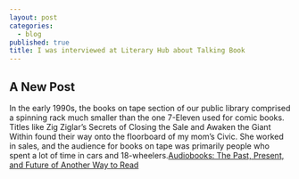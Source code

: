 ```yaml
---
layout: post
categories:
  - blog
published: true
title: I was interviewed at Literary Hub about Talking Book
---
```

## A New Post

In the early 1990s, the books on tape section of our public library comprised a spinning rack much smaller than the one 7-Eleven used for comic books. Titles like Zig Ziglar’s Secrets of Closing the Sale and Awaken the Giant Within found their way onto the floorboard of my mom’s Civic. She worked in sales, and the audience for books on tape was primarily people who spent a lot of time in cars and 18-wheelers.[Audiobooks: The Past, Present, and Future of Another Way to Read](https://lithub.com/audiobooks-the-past-present-and-future-of-another-way-to-read/)
